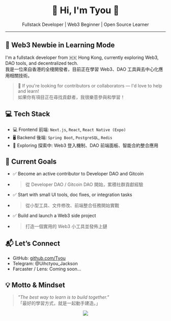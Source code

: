 <h1 align="center">🫟 Hi, I'm Tyou 👋</h1>
<p align="center">
  Fullstack Developer | Web3 Beginner | Open Source Learner  
  <br/>
</p>

---

## 🌱 Web3 Newbie in Learning Mode 

I'm a fullstack developer from 🇭🇰 Hong Kong, currently exploring Web3, DAO tools, and decentralized tech.  
我是一位來自香港的全棧開發者，目前正在學習 Web3、DAO 工具與去中心化應用相關技術。

> 📣 If you're looking for contributors or collaborators — I'd love to help and learn!  
>  如果你有項目正在尋找貢獻者，我很樂意參與和學習！



## 💻 Tech Stack

- 💻 Frontend 前端: `Next.js`, `React`, `React Native (Expo)`
- 🖥️ Backend 後端: `Spring Boot`, `PostgreSQL`, `Redis`
- 🧩 Exploring 探索中: Web3 登入機制、DAO 前端面板、智能合約整合應用



## 🎯 Current Goals

- ✅ Become an active contributor to Developer DAO and Gitcoin
- > 從 Developer DAO / Gitcoin DAO 開始，累積社群貢獻經驗

- ✅ Start with small UI tools, doc fixes, or integration tasks
- > 從小型工具、文件修改、前端整合任務開始實戰

- ✅ Build and launch a Web3 side project
- > 打造一個實用的 Web3 小工具並發佈上鏈


## 📬 Let’s Connect  

- GitHub: [github.com/Tyou](https://github.com/Tyou)
- Telegram: @Uihctyou_Jackson
- Farcaster / Lens: Coming soon...



## 💡 Motto & Mindset

> _"The best way to learn is to build together."_  
> 「最好的學習方式，就是一起動手建造。」



<p align="center">
  <img src="https://github-readme-stats.vercel.app/api?username=uihctyou&show_icons=true&theme=buefy&count_private=true" />
</p>

